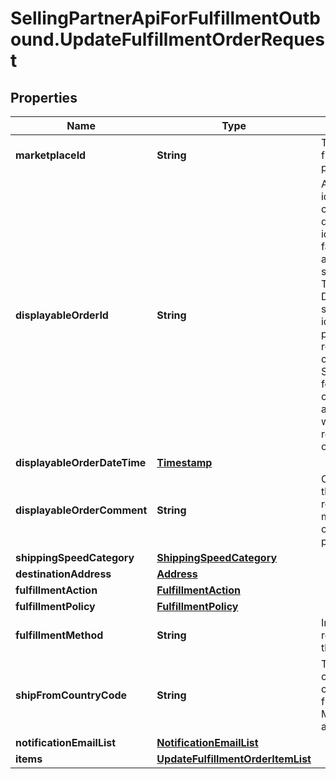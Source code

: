 # SellingPartnerApiForFulfillmentOutbound.UpdateFulfillmentOrderRequest

## Properties
Name | Type | Description | Notes
------------ | ------------- | ------------- | -------------
**marketplaceId** | **String** | The marketplace the fulfillment order is placed against. | [optional] 
**displayableOrderId** | **String** | A fulfillment order identifier that the seller creates. This value displays as the order identifier in recipient-facing materials such as the outbound shipment packing slip. The value of DisplayableOrderId should match the order identifier that the seller provides to the recipient. The seller can use the SellerFulfillmentOrderId for this value or they can specify an alternate value if they want the recipient to reference an alternate order identifier. | [optional] 
**displayableOrderDateTime** | [**Timestamp**](Timestamp.md) |  | [optional] 
**displayableOrderComment** | **String** | Order-specific text that appears in recipient-facing materials such as the outbound shipment packing slip. | [optional] 
**shippingSpeedCategory** | [**ShippingSpeedCategory**](ShippingSpeedCategory.md) |  | [optional] 
**destinationAddress** | [**Address**](Address.md) |  | [optional] 
**fulfillmentAction** | [**FulfillmentAction**](FulfillmentAction.md) |  | [optional] 
**fulfillmentPolicy** | [**FulfillmentPolicy**](FulfillmentPolicy.md) |  | [optional] 
**fulfillmentMethod** | **String** | Indicates the intended recipient channel for the order. | [optional] 
**shipFromCountryCode** | **String** | The two-character country code for the country from which the fulfillment order ships. Must be in ISO 3166-1 alpha-2 format. | [optional] 
**notificationEmailList** | [**NotificationEmailList**](NotificationEmailList.md) |  | [optional] 
**items** | [**UpdateFulfillmentOrderItemList**](UpdateFulfillmentOrderItemList.md) |  | [optional] 
